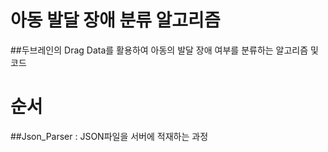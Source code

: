 # 아동 발달 장애 분류 알고리즘
##두브레인의 Drag Data를 활용하여 아동의 발달 장애 여부를 분류하는 알고리즘 및 코드

# 순서
##Json_Parser : JSON파일을 서버에 적재하는 과정

